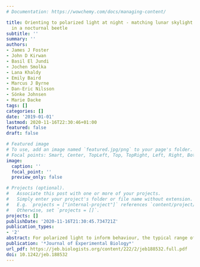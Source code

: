 ```yaml
---
# Documentation: https://wowchemy.com/docs/managing-content/

title: Orienting to polarized light at night - matching lunar skylight to performance
  in a nocturnal beetle
subtitle: ''
summary: ''
authors:
- James J Foster
- John D Kirwan
- Basil El Jundi
- Jochen Smolka
- Lana Khaldy
- Emily Baird
- Marcus J Byrne
- Dan-Eric Nilsson
- Sönke Johnsen
- Marie Dacke
tags: []
categories: []
date: '2019-01-01'
lastmod: 2020-11-16T22:30:46+01:00
featured: false
draft: false

# Featured image
# To use, add an image named `featured.jpg/png` to your page's folder.
# Focal points: Smart, Center, TopLeft, Top, TopRight, Left, Right, BottomLeft, Bottom, BottomRight.
image:
  caption: ''
  focal_point: ''
  preview_only: false

# Projects (optional).
#   Associate this post with one or more of your projects.
#   Simply enter your project's folder or file name without extension.
#   E.g. `projects = ["internal-project"]` references `content/project/deep-learning/index.md`.
#   Otherwise, set `projects = []`.
projects: []
publishDate: '2020-11-16T21:30:45.734721Z'
publication_types:
- '2'
abstract: For polarized light to inform behaviour, the typical range of degrees of polarization observable in the animal's natural environment must be above the threshold for detection and interpretation. Here, we present the first investigation of the degree of linear polarization threshold for orientation behaviour in a nocturnal species, with specific reference to the range of degrees of polarization measured in the night sky. An effect of lunar phase on the degree of polarization of skylight was found, with smaller illuminated fractions of the moon's surface corresponding to lower degrees of polarization in the night sky. We found that the South African dung beetle Escarabaeus satyrus can orient to polarized light for a range of degrees of polarization similar to that observed in diurnal insects, reaching a lower threshold between 0.04 and 0.32, possibly as low as 0.11. For degrees of polarization lower than 0.23, as measured on a crescent moon night, orientation performance was considerably weaker than that observed for completely linearly polarized stimuli, but was nonetheless stronger than in the absence of polarized light.
publication: '*Journal of Experimental Biology*'
url_pdf: https://jeb.biologists.org/content/222/2/jeb188532.full.pdf
doi: 10.1242/jeb.188532
---
```

